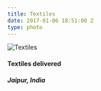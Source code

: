 ```yaml
---
title: Textiles
date: 2017-01-06 18:51:00 Z
type: photo
---
```


![Textiles](/uploads/textiles.jpg)

#### Textiles delivered
##### Jaipur, India
